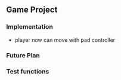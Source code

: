 ## Game Project 

### Implementation
- player now can move with pad controller

### Future Plan

### Test functions
